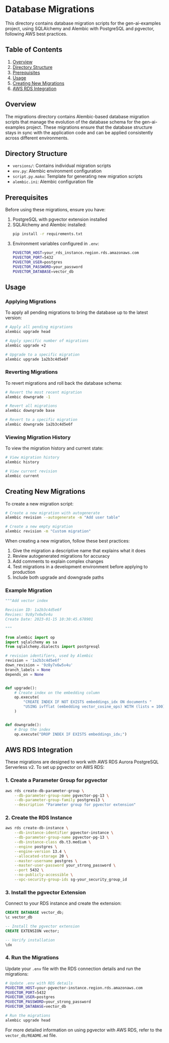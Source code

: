 # Database Migrations

This directory contains database migration scripts for the gen-ai-examples project, using SQLAlchemy and Alembic with PostgreSQL and pgvector, following AWS best practices.

## Table of Contents

1. [Overview](#overview)
2. [Directory Structure](#directory-structure)
3. [Prerequisites](#prerequisites)
4. [Usage](#usage)
5. [Creating New Migrations](#creating-new-migrations)
6. [AWS RDS Integration](#aws-rds-integration)

## Overview

The migrations directory contains Alembic-based database migration scripts that manage the evolution of the database schema for the gen-ai-examples project. These migrations ensure that the database structure stays in sync with the application code and can be applied consistently across different environments.

## Directory Structure

- `versions/`: Contains individual migration scripts
- `env.py`: Alembic environment configuration
- `script.py.mako`: Template for generating new migration scripts
- `alembic.ini`: Alembic configuration file

## Prerequisites

Before using these migrations, ensure you have:

1. PostgreSQL with pgvector extension installed
2. SQLAlchemy and Alembic installed:
   ```bash
   pip install -r requirements.txt
   ```
3. Environment variables configured in `.env`:
   ```bash
   PGVECTOR_HOST=your_rds_instance.region.rds.amazonaws.com
   PGVECTOR_PORT=5432
   PGVECTOR_USER=postgres
   PGVECTOR_PASSWORD=your_password
   PGVECTOR_DATABASE=vector_db
   ```

## Usage

### Applying Migrations

To apply all pending migrations to bring the database up to the latest version:

```bash
# Apply all pending migrations
alembic upgrade head

# Apply specific number of migrations
alembic upgrade +2

# Upgrade to a specific migration
alembic upgrade 1a2b3c4d5e6f
```

### Reverting Migrations

To revert migrations and roll back the database schema:

```bash
# Revert the most recent migration
alembic downgrade -1

# Revert all migrations
alembic downgrade base

# Revert to a specific migration
alembic downgrade 1a2b3c4d5e6f
```

### Viewing Migration History

To view the migration history and current state:

```bash
# View migration history
alembic history

# View current revision
alembic current
```

## Creating New Migrations

To create a new migration script:

```bash
# Create a new migration with autogenerate
alembic revision --autogenerate -m "Add user table"

# Create a new empty migration
alembic revision -m "Custom migration"
```

When creating a new migration, follow these best practices:

1. Give the migration a descriptive name that explains what it does
2. Review autogenerated migrations for accuracy
3. Add comments to explain complex changes
4. Test migrations in a development environment before applying to production
5. Include both upgrade and downgrade paths

### Example Migration

```python
"""Add vector index

Revision ID: 1a2b3c4d5e6f
Revises: 9z8y7x6w5v4u
Create Date: 2023-01-15 10:30:45.678901

"""

from alembic import op
import sqlalchemy as sa
from sqlalchemy.dialects import postgresql

# revision identifiers, used by Alembic
revision = '1a2b3c4d5e6f'
down_revision = '9z8y7x6w5v4u'
branch_labels = None
depends_on = None


def upgrade():
    # Create index on the embedding column
    op.execute(
        "CREATE INDEX IF NOT EXISTS embeddings_idx ON documents "
        "USING ivfflat (embedding vector_cosine_ops) WITH (lists = 100);"
    )


def downgrade():
    # Drop the index
    op.execute("DROP INDEX IF EXISTS embeddings_idx;")
```

## AWS RDS Integration

These migrations are designed to work with AWS RDS Aurora PostgreSQL Serverless v2. To set up pgvector on AWS RDS:

### 1. Create a Parameter Group for pgvector

```bash
aws rds create-db-parameter-group \
    --db-parameter-group-name pgvector-pg-13 \
    --db-parameter-group-family postgres13 \
    --description "Parameter group for pgvector extension"
```

### 2. Create the RDS Instance

```bash
aws rds create-db-instance \
    --db-instance-identifier pgvector-instance \
    --db-parameter-group-name pgvector-pg-13 \
    --db-instance-class db.t3.medium \
    --engine postgres \
    --engine-version 13.4 \
    --allocated-storage 20 \
    --master-username postgres \
    --master-user-password your_strong_password \
    --port 5432 \
    --no-publicly-accessible \
    --vpc-security-group-ids sg-your_security_group_id
```

### 3. Install the pgvector Extension

Connect to your RDS instance and create the extension:

```sql
CREATE DATABASE vector_db;
\c vector_db

-- Install the pgvector extension
CREATE EXTENSION vector;

-- Verify installation
\dx
```

### 4. Run the Migrations

Update your `.env` file with the RDS connection details and run the migrations:

```bash
# Update .env with RDS details
PGVECTOR_HOST=your-pgvector-instance.region.rds.amazonaws.com
PGVECTOR_PORT=5432
PGVECTOR_USER=postgres
PGVECTOR_PASSWORD=your_strong_password
PGVECTOR_DATABASE=vector_db

# Run the migrations
alembic upgrade head
```

For more detailed information on using pgvector with AWS RDS, refer to the `vector_db/README.md` file.
